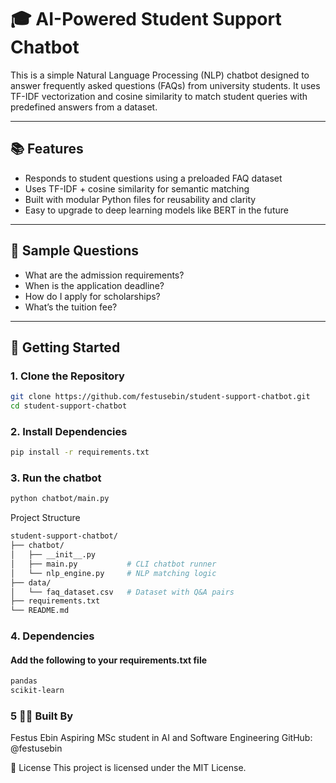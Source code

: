 # 🎓 AI-Powered Student Support Chatbot

This is a simple Natural Language Processing (NLP) chatbot designed to answer frequently asked questions (FAQs) from university students. It uses TF-IDF vectorization and cosine similarity to match student queries with predefined answers from a dataset.

---

## 📚 Features

- Responds to student questions using a preloaded FAQ dataset
- Uses TF-IDF + cosine similarity for semantic matching
- Built with modular Python files for reusability and clarity
- Easy to upgrade to deep learning models like BERT in the future

---

## 🧪 Sample Questions

- What are the admission requirements?
- When is the application deadline?
- How do I apply for scholarships?
- What’s the tuition fee?

---

## 🚀 Getting Started

### 1. Clone the Repository

```bash
git clone https://github.com/festusebin/student-support-chatbot.git
cd student-support-chatbot
```

### 2. Install Dependencies

```bash
pip install -r requirements.txt
```

### 3. Run the chatbot

```bash
python chatbot/main.py
```

Project Structure

```bash
student-support-chatbot/
├── chatbot/
│   ├── __init__.py
│   ├── main.py           # CLI chatbot runner
│   └── nlp_engine.py     # NLP matching logic
├── data/
│   └── faq_dataset.csv   # Dataset with Q&A pairs
├── requirements.txt
└── README.md
```

### 4. Dependencies

#### Add the following to your requirements.txt file

```bash
pandas
scikit-learn
```

### 5 👨‍💻 Built By
Festus Ebin
Aspiring MSc student in AI and Software Engineering
GitHub: @festusebin

📜 License
This project is licensed under the MIT License.
